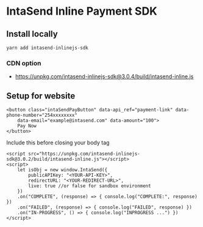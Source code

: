 # IntaSend Inline Payment SDK

## Install locally

    yarn add intasend-inlinejs-sdk

### CDN option

- https://unpkg.com/intasend-inlinejs-sdk@3.0.4/build/intasend-inline.js

## Setup for website

    <button class="intaSendPayButton" data-api_ref="payment-link" data-phone-number="254xxxxxxxx"
        data-email="example@intasend.com" data-amount="100">
        Pay Now
    </button>

Include this before closing your body tag

    <script src="https://unpkg.com/intasend-inlinejs-sdk@3.0.2/build/intasend-inline.js"></script>
    <script>
        let isObj = new window.IntaSend({
            publicAPIKey: "<YOUR-API-KEY>",
            redirectURL: "<YOUR-REDIRECT-URL>",
            live: true //or false for sandbox environment
        })
        .on("COMPLETE", (response) => { console.log("COMPLETE:", response) })
        .on("FAILED", (response) => { console.log("FAILED", response) })
        .on("IN-PROGRESS", () => { console.log("INPROGRESS ...") })
    </script>
